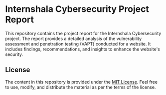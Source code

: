# Internshala Cybersecurity Project Report

This repository contains the project report for the Internshala Cybersecurity project. The report provides a detailed analysis of the vulnerability assessment and penetration testing (VAPT) conducted for a website. It includes findings, recommendations, and insights to enhance the website's security.

## License

The content in this repository is provided under the [MIT License](LICENSE.md). Feel free to use, modify, and distribute the material as per the terms of the license.
